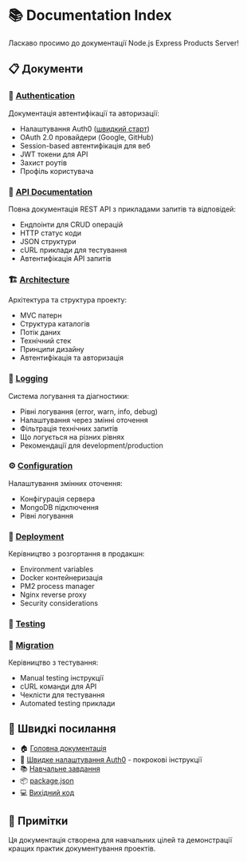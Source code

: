 # 📚 Documentation Index

Ласкаво просимо до документації Node.js Express Products Server!

## 📋 Документи

### 🔐 [Authentication](AUTHENTICATION.md)

Документація автентифікації та авторизації:

- Налаштування Auth0 ([швидкий старт](AUTH_SETUP.md))
- OAuth 2.0 провайдери (Google, GitHub)
- Session-based автентифікація для веб
- JWT токени для API
- Захист роутів
- Профіль користувача

### 🚀 [API Documentation](API.md)

Повна документація REST API з прикладами запитів та відповідей:

- Ендпоінти для CRUD операцій
- HTTP статус коди
- JSON структури
- cURL приклади для тестування
- Автентифікація API запитів

### 🏗️ [Architecture](ARCHITECTURE.md)

Архітектура та структура проекту:

- MVC патерн
- Структура каталогів
- Потік даних
- Технічний стек
- Принципи дизайну
- Автентифікація та авторизація

### 📝 [Logging](LOGGING.md)

Система логування та діагностики:

- Рівні логування (error, warn, info, debug)
- Налаштування через змінні оточення
- Фільтрація технічних запитів
- Що логується на різних рівнях
- Рекомендації для development/production

### ⚙️ [Configuration](CONFIG.md)

Налаштування змінних оточення:

- Конфігурація сервера
- MongoDB підключення
- Рівні логування

### 🚀 [Deployment](DEPLOYMENT.md)

Керівництво з розгортання в продакшн:

- Environment variables
- Docker контейнеризація
- PM2 process manager
- Nginx reverse proxy
- Security considerations

### 🧪 [Testing](TESTING.md)

### 🔄 [Migration](MIGRATION.md)

Керівництво з тестування:

- Manual testing інструкції
- cURL команди для API
- Чеклісти для тестування
- Automated testing приклади

## 🔗 Швидкі посилання

- 🏠 [Головна документація](../README.md)
- 🚀 [Швидке налаштування Auth0](AUTH_SETUP.md) - покрокові інструкції
- 📚 [Навчальне завдання](../TASK.md)
- 📦 [package.json](../package.json)
- 💻 [Вихідний код](../src/)

## 📝 Примітки

Ця документація створена для навчальних цілей та демонстрації кращих практик документування проектів.
